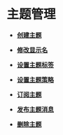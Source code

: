 # 主题管理<a name="zh-cn_topic_0043394914"></a>

-   **[创建主题](创建主题.md)**  

-   **[修改显示名](修改显示名.md)**  

-   **[设置主题标签](设置主题标签.md)**  

-   **[设置主题策略](设置主题策略.md)**  

-   **[订阅主题](订阅主题.md)**  

-   **[发布主题消息](发布主题消息.md)**  

-   **[删除主题](删除主题.md)**  


